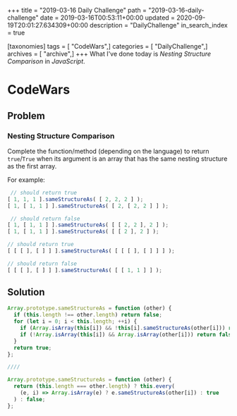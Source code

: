 +++
title = "2019-03-16 Daily Challenge"
path = "2019-03-16-daily-challenge"
date = 2019-03-16T00:53:11+00:00
updated = 2020-09-19T20:01:27.634309+00:00
description = "DailyChallenge"
in_search_index = true

[taxonomies]
tags = [ "CodeWars",]
categories = [ "DailyChallenge",]
archives = [ "archive",]
+++
What I've done today is *Nesting Structure Comparison* in *JavaScript*.

<!-- more -->

# CodeWars

## Problem

### Nesting Structure Comparison

Complete the function/method (depending on the language) to return `true`/`True` when its argument is an array that has the same nesting structure as the first array.

For example:

```javascript
 // should return true
[ 1, 1, 1 ].sameStructureAs( [ 2, 2, 2 ] );          
[ 1, [ 1, 1 ] ].sameStructureAs( [ 2, [ 2, 2 ] ] );  

 // should return false 
[ 1, [ 1, 1 ] ].sameStructureAs( [ [ 2, 2 ], 2 ] );  
[ 1, [ 1, 1 ] ].sameStructureAs( [ [ 2 ], 2 ] );  

// should return true
[ [ [ ], [ ] ] ].sameStructureAs( [ [ [ ], [ ] ] ] ); 

// should return false
[ [ [ ], [ ] ] ].sameStructureAs( [ [ 1, 1 ] ] );     
```

## Solution

```js
Array.prototype.sameStructureAs = function (other) {
  if (this.length !== other.length) return false;
  for (let i = 0; i < this.length; ++i) {
    if (Array.isArray(this[i]) && !this[i].sameStructureAs(other[i])) return false;
    if (!Array.isArray(this[i]) && Array.isArray(other[i])) return false;
  }
  return true;
};

////

Array.prototype.sameStructureAs = function (other) {
  return (this.length === other.length) ? this.every(
    (e, i) => Array.isArray(e) ? e.sameStructureAs(other[i]) : true
  ) : false;
};
```